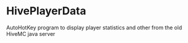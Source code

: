 # HivePlayerData
AutoHotKey program to display player statistics and other from the old HiveMC java server
